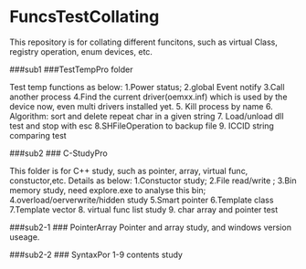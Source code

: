 # FuncsTestCollating
This repository is for collating different funcitons, such as virtual Class, registry operation, enum devices, etc.

###sub1 ###TestTempPro folder

Test temp functions as below:
1.Power status;
2.global Event notify
3.Call another process
4.Find the current driver(oemxx.inf) which is used by the device now, even multi drivers installed yet.
5. Kill process by name
6. Algorithm: sort and delete repeat char in a given string
7. Load/unload dll test and stop with esc
8.SHFileOperation to backup file
9. ICCID string comparing test

###sub2 ### C-StudyPro

This folder is for C++ study, such as pointer, array, virtual func, constuctor,etc.
Details as below:
1.Constuctor study;
2.File read/write ;
3.Bin memory study, need  explore.exe to analyse this bin;
4.overload/oerverwrite/hidden study
5.Smart pointer
6.Template class
7.Template vector
8. virtual func list study
9. char array and pointer test

###sub2-1 ### PointerArray
Pointer and array study, and windows version useage.

###sub2-2 ### SyntaxPor
1-9 contents study
